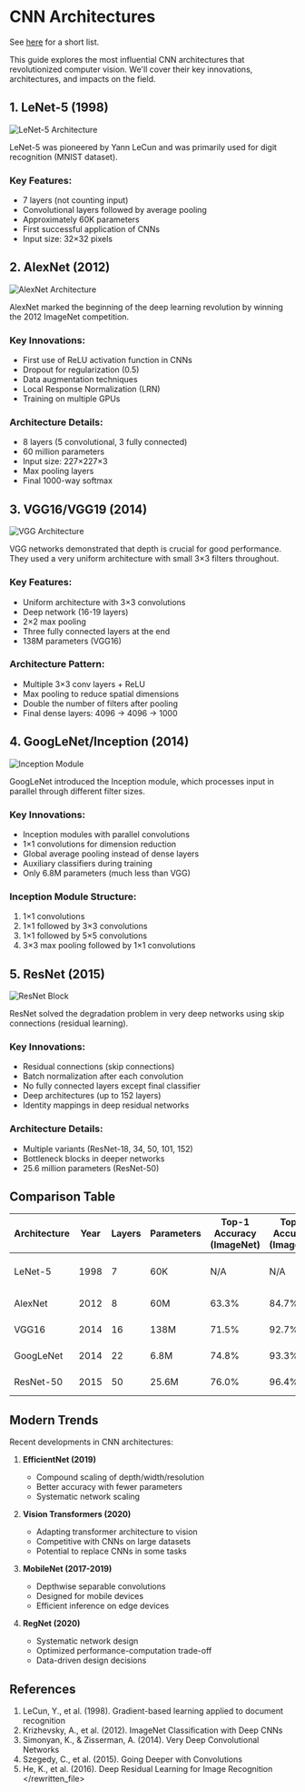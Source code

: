 # CNN Architectures

See [here](https://academy.yandex.ru/handbook/ml/article/beta-svyortochnye-nejroseti#znakovye-arhitektury-v-mire-svyortochnyh-nejronnyh-setej-dlya-zadachi-klassifikaczii-izobrazhenij) for a short list.

This guide explores the most influential CNN architectures that revolutionized computer vision. We'll cover their key innovations, architectures, and impacts on the field.

## 1. LeNet-5 (1998)

![LeNet-5 Architecture](https://www.researchgate.net/publication/306056875/figure/fig1/AS:393921575309312@1470929630835/Architecture-of-LeNet-5.png)

LeNet-5 was pioneered by Yann LeCun and was primarily used for digit recognition (MNIST dataset).

### Key Features:

- 7 layers (not counting input)
- Convolutional layers followed by average pooling
- Approximately 60K parameters
- First successful application of CNNs
- Input size: 32×32 pixels

## 2. AlexNet (2012)

![AlexNet Architecture](https://neurohive.io/wp-content/uploads/2018/10/AlexNet-1.png)

AlexNet marked the beginning of the deep learning revolution by winning the 2012 ImageNet competition.

### Key Innovations:

- First use of ReLU activation function in CNNs
- Dropout for regularization (0.5)
- Data augmentation techniques
- Local Response Normalization (LRN)
- Training on multiple GPUs

### Architecture Details:

- 8 layers (5 convolutional, 3 fully connected)
- 60 million parameters
- Input size: 227×227×3
- Max pooling layers
- Final 1000-way softmax

## 3. VGG16/VGG19 (2014)

![VGG Architecture](https://neurohive.io/wp-content/uploads/2018/11/vgg16-1-e1542731207177.png)

VGG networks demonstrated that depth is crucial for good performance. They used a very uniform architecture with small 3×3 filters throughout.

### Key Features:

- Uniform architecture with 3×3 convolutions
- Deep network (16-19 layers)
- 2×2 max pooling
- Three fully connected layers at the end
- 138M parameters (VGG16)

### Architecture Pattern:

- Multiple 3×3 conv layers + ReLU
- Max pooling to reduce spatial dimensions
- Double the number of filters after pooling
- Final dense layers: 4096 → 4096 → 1000

## 4. GoogLeNet/Inception (2014)

![Inception Module](https://miro.medium.com/max/1400/1*gqKM5V-uo2sMFFPDS84yJw.png)

GoogLeNet introduced the Inception module, which processes input in parallel through different filter sizes.

### Key Innovations:

- Inception modules with parallel convolutions
- 1×1 convolutions for dimension reduction
- Global average pooling instead of dense layers
- Auxiliary classifiers during training
- Only 6.8M parameters (much less than VGG)

### Inception Module Structure:

1. 1×1 convolutions
2. 1×1 followed by 3×3 convolutions
3. 1×1 followed by 5×5 convolutions
4. 3×3 max pooling followed by 1×1 convolutions

## 5. ResNet (2015)

![ResNet Block](https://production-media.paperswithcode.com/methods/resnet-e1548261477164.png)

ResNet solved the degradation problem in very deep networks using skip connections (residual learning).

### Key Innovations:

- Residual connections (skip connections)
- Batch normalization after each convolution
- No fully connected layers except final classifier
- Deep architectures (up to 152 layers)
- Identity mappings in deep residual networks

### Architecture Details:

- Multiple variants (ResNet-18, 34, 50, 101, 152)
- Bottleneck blocks in deeper networks
- 25.6 million parameters (ResNet-50)

## Comparison Table

| Architecture | Year | Layers | Parameters | Top-1 Accuracy (ImageNet) | Top-5 Accuracy (ImageNet) | Key Innovation       |
| ------------ | ---- | ------ | ---------- | ------------------------- | ------------------------- | -------------------- |
| LeNet-5      | 1998 | 7      | 60K        | N/A                       | N/A                       | First successful CNN |
| AlexNet      | 2012 | 8      | 60M        | 63.3%                     | 84.7%                     | ReLU, Dropout        |
| VGG16        | 2014 | 16     | 138M       | 71.5%                     | 92.7%                     | Uniform 3×3 conv     |
| GoogLeNet    | 2014 | 22     | 6.8M       | 74.8%                     | 93.3%                     | Inception modules    |
| ResNet-50    | 2015 | 50     | 25.6M      | 76.0%                     | 96.4%                     | Residual connections |

## Modern Trends

Recent developments in CNN architectures:

1. **EfficientNet (2019)**

   - Compound scaling of depth/width/resolution
   - Better accuracy with fewer parameters
   - Systematic network scaling

2. **Vision Transformers (2020)**

   - Adapting transformer architecture to vision
   - Competitive with CNNs on large datasets
   - Potential to replace CNNs in some tasks

3. **MobileNet (2017-2019)**

   - Depthwise separable convolutions
   - Designed for mobile devices
   - Efficient inference on edge devices

4. **RegNet (2020)**
   - Systematic network design
   - Optimized performance-computation trade-off
   - Data-driven design decisions

## References

1. LeCun, Y., et al. (1998). Gradient-based learning applied to document recognition
2. Krizhevsky, A., et al. (2012). ImageNet Classification with Deep CNNs
3. Simonyan, K., & Zisserman, A. (2014). Very Deep Convolutional Networks
4. Szegedy, C., et al. (2015). Going Deeper with Convolutions
5. He, K., et al. (2016). Deep Residual Learning for Image Recognition
   </rewritten_file>
